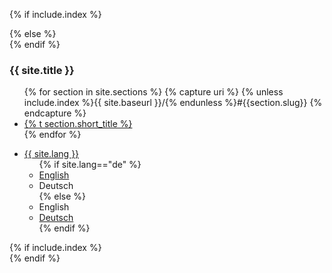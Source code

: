 {% if include.index %}
<nav class="navbar navbar-light fixed-top navbar-expand-md">
  <div class="w-100 h-100 position-absolute nav-fade bg-light border-bottom" style="z-index:-1"></div>
{% else %}
<nav class="navbar navbar-light navbar-expand-md w-100 bg-light border-bottom"></div>
{% endif %}
  <div class="container z-index-1">
    <h1 class="mr-auto order-1">
      <a{% if include.index %} class="nav-fade"{% endif %} href="#">{{ site.title }}</a>
    </h1>
    <div class="{% if include.index %}nav-fade {% endif %} order-3 order-md-2">
      <ul class="nav navbar-nav mb-0" id="menu">
{% for section in site.sections %}
{% capture uri %}
{% unless include.index %}{{ site.baseurl }}/{% endunless %}#{{section.slug}}
{% endcapture %}
        <li class="nav-item">
          <a class="nav-link" aria-current="page" href="{{ uri | strip }}">{% t section.short_title %}</a>
        </li>
{% endfor %}
      </ul>
    </div>
    <ul class="navbar-nav ml-auto mb-0 order-2 order-md-3">
      <li class="nav-item dropdown">
        <a class="nav-link dropdown-toggle" href="#" id="navbarDropdown" role="button" data-toggle="dropdown" aria-expanded="false"><i class="fa fa-language fa-lg mx-2"></i>{{ site.lang  }}</a>
        <ul class="dropdown-menu" aria-labelledby="navbarDropdown">
        {% if site.lang=="de" %}
          <li><a class="dropdown-item" href="{{ site.baseurl_root }}/">English</a></li>
          <li><span class="dropdown-item">Deutsch<i class="fas fa-check ml-2"></i></span></li>
        {% else %}
          <li><span class="dropdown-item">English<i class="fas fa-check ml-2"></i></span></li>
          <li><a class="dropdown-item" href="{{ site.baseurl_root }}/de/">Deutsch</a></li>
        {% endif %}
        </ul>
      </li>
    </ul>
{% if include.index %}
  </div>
{% endif %}
</nav>

